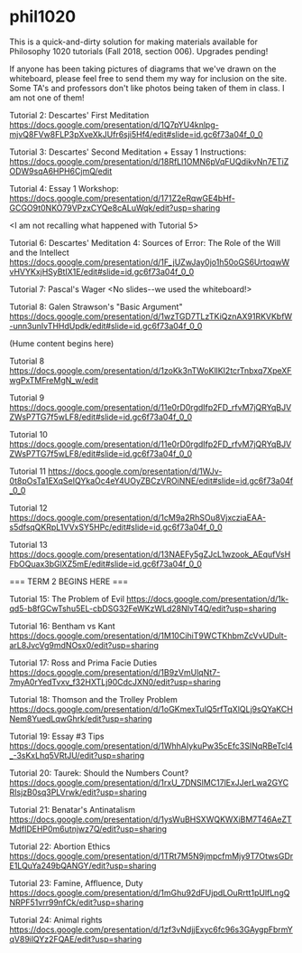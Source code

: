 # phil1020
This is a quick-and-dirty solution for making materials available for Philosophy 1020 tutorials (Fall 2018, section 006). Upgrades pending!

If anyone has been taking pictures of diagrams that we've drawn on the whiteboard, please feel free to send them my way for inclusion on the site. Some TA's and professors don't like photos being taken of them in class. I am not one of them!

Tutorial 2: Descartes' First Meditation
https://docs.google.com/presentation/d/1Q7pYU4knlpg-mjvQ8FVw8FLP3pXveXkJUfr6sji5Hf4/edit#slide=id.gc6f73a04f_0_0

Tutorial 3: Descartes' Second Meditation + Essay 1 Instructions:
https://docs.google.com/presentation/d/18RfLl1OMN6pVqFUQdikvNn7ETiZODW9sqA6HPH6CjmQ/edit

Tutorial 4: Essay 1 Workshop:
https://docs.google.com/presentation/d/171Z2eRqwGE4bHf-GCGO9t0NKO79VPzxCYQe8cALuWqk/edit?usp=sharing

<I am not recalling what happened with Tutorial 5>

Tutorial 6: Descartes' Meditation 4: Sources of Error: The Role of the Will and the Intellect
https://docs.google.com/presentation/d/1F_jUZwJay0jo1h50oGS6UrtoqwWvHVYKxjHSyBtIX1E/edit#slide=id.gc6f73a04f_0_0

Tutorial 7: Pascal's Wager
<No slides--we used the whiteboard!>

Tutorial 8: Galen Strawson's "Basic Argument"
https://docs.google.com/presentation/d/1wzTGD7TLzTKiQznAX91RKVKbfW-unn3unIvTHHdUpdk/edit#slide=id.gc6f73a04f_0_0


(Hume content begins here)

Tutorial 8
https://docs.google.com/presentation/d/1zoKk3nTWoKllKI2tcrTnbxq7XpeXFwgPxTMFreMgN_w/edit

Tutorial 9
https://docs.google.com/presentation/d/11e0rD0rgdIfp2FD_rfvM7jQRYqBJVZWsP7TG7f5wLF8/edit#slide=id.gc6f73a04f_0_0

Tutorial 10
https://docs.google.com/presentation/d/11e0rD0rgdIfp2FD_rfvM7jQRYqBJVZWsP7TG7f5wLF8/edit#slide=id.gc6f73a04f_0_0

Tutorial 11
https://docs.google.com/presentation/d/1WJv-0t8pOsTa1EXqSeIQYkaOc4eY4UOyZBCzVROiNNE/edit#slide=id.gc6f73a04f_0_0

Tutorial 12
https://docs.google.com/presentation/d/1cM9a2RhSOu8VjxcziaEAA-s5dfsqQKRpL1VVxSY5HPc/edit#slide=id.gc6f73a04f_0_0

Tutorial 13
https://docs.google.com/presentation/d/13NAEFy5gZJcL1wzook_AEqufVsHFbOQuax3bGlXZ5mE/edit#slide=id.gc6f73a04f_0_0

=== TERM 2 BEGINS HERE ===

Tutorial 15: The Problem of Evil
https://docs.google.com/presentation/d/1k-qd5-b8fGCwTshu5EL-cbDSG32FeWKzWLd28NIvT4Q/edit?usp=sharing

Tutorial 16: Bentham vs Kant
https://docs.google.com/presentation/d/1M10CihiT9WCTKhbmZcVvUDult-arL8JvcVg9mdNOsx0/edit?usp=sharing

Tutorial 17: Ross and Prima Facie Duties
https://docs.google.com/presentation/d/1B9zVmUlqNt7-7myA0rYedTvxv_f32HXTLj90CdcJXN0/edit?usp=sharing

Tutorial 18: Thomson and the Trolley Problem
https://docs.google.com/presentation/d/1oGKmexTuIQ5rfTqXlQLj9sQYaKCHNem8YuedLqwGhrk/edit?usp=sharing

Tutorial 19: Essay #3 Tips
https://docs.google.com/presentation/d/1WhhAIykuPw35cEfc3SINqRBeTcl4_-3sKxLhq5VRtJU/edit?usp=sharing

Tutorial 20: Taurek: Should the Numbers Count?
https://docs.google.com/presentation/d/1rxU_7DNSlMC17lExJJerLwa2GYCRIsjzB0sq3PLVrwk/edit?usp=sharing

Tutorial 21: Benatar's Antinatalism
https://docs.google.com/presentation/d/1ysWuBHSXWQKWXiBM7T46AeZTMdfIDEHP0m6utnjwz7Q/edit?usp=sharing

Tutorial 22: Abortion Ethics
https://docs.google.com/presentation/d/1TRt7M5N9jmpcfmMjy9T7OtwsGDrE1LQuYa249bQANGY/edit?usp=sharing

Tutorial 23: Famine, Affluence, Duty
https://docs.google.com/presentation/d/1mGhu92dFUjpdLOuRrtt1pUlfLngQNRPF51vrr99nfCk/edit?usp=sharing

Tutorial 24: Animal rights
https://docs.google.com/presentation/d/1zf3vNdjjExyc6fc96s3GAygpFbrmYqV89ilQYz2FQAE/edit?usp=sharing
